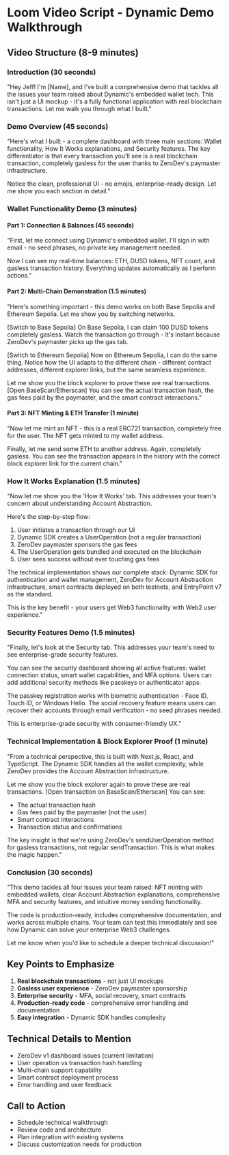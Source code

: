 # Loom Video Script - Dynamic Demo Walkthrough

## Video Structure (8-9 minutes)

### Introduction (30 seconds)
"Hey Jeff! I'm [Name], and I've built a comprehensive demo that tackles all the issues your team raised about Dynamic's embedded wallet tech. This isn't just a UI mockup - it's a fully functional application with real blockchain transactions. Let me walk you through what I built."

### Demo Overview (45 seconds)
"Here's what I built - a complete dashboard with three main sections: Wallet functionality, How It Works explanations, and Security features. The key differentiator is that every transaction you'll see is a real blockchain transaction, completely gasless for the user thanks to ZeroDev's paymaster infrastructure.

Notice the clean, professional UI - no emojis, enterprise-ready design. Let me show you each section in detail."

### Wallet Functionality Demo (3 minutes)

#### Part 1: Connection & Balances (45 seconds)
"First, let me connect using Dynamic's embedded wallet. I'll sign in with email - no seed phrases, no private key management needed. 

Now I can see my real-time balances: ETH, DUSD tokens, NFT count, and gasless transaction history. Everything updates automatically as I perform actions."

#### Part 2: Multi-Chain Demonstration (1.5 minutes)
"Here's something important - this demo works on both Base Sepolia and Ethereum Sepolia. Let me show you by switching networks.

[Switch to Base Sepolia]
On Base Sepolia, I can claim 100 DUSD tokens completely gasless. Watch the transaction go through - it's instant because ZeroDev's paymaster picks up the gas tab.

[Switch to Ethereum Sepolia] 
Now on Ethereum Sepolia, I can do the same thing. Notice how the UI adapts to the different chain - different contract addresses, different explorer links, but the same seamless experience.

Let me show you the block explorer to prove these are real transactions. [Open BaseScan/Etherscan] You can see the actual transaction hash, the gas fees paid by the paymaster, and the smart contract interactions."

#### Part 3: NFT Minting & ETH Transfer (1 minute)
"Now let me mint an NFT - this is a real ERC721 transaction, completely free for the user. The NFT gets minted to my wallet address.

Finally, let me send some ETH to another address. Again, completely gasless. You can see the transaction appears in the history with the correct block explorer link for the current chain."

### How It Works Explanation (1.5 minutes)
"Now let me show you the 'How It Works' tab. This addresses your team's concern about understanding Account Abstraction.

Here's the step-by-step flow:
1. User initiates a transaction through our UI
2. Dynamic SDK creates a UserOperation (not a regular transaction)
3. ZeroDev paymaster sponsors the gas fees
4. The UserOperation gets bundled and executed on the blockchain
5. User sees success without ever touching gas fees

The technical implementation shows our complete stack: Dynamic SDK for authentication and wallet management, ZeroDev for Account Abstraction infrastructure, smart contracts deployed on both testnets, and EntryPoint v7 as the standard.

This is the key benefit - your users get Web3 functionality with Web2 user experience."

### Security Features Demo (1.5 minutes)
"Finally, let's look at the Security tab. This addresses your team's need to see enterprise-grade security features.

You can see the security dashboard showing all active features: wallet connection status, smart wallet capabilities, and MFA options. Users can add additional security methods like passkeys or authenticator apps.

The passkey registration works with biometric authentication - Face ID, Touch ID, or Windows Hello. The social recovery feature means users can recover their accounts through email verification - no seed phrases needed.

This is enterprise-grade security with consumer-friendly UX."

### Technical Implementation & Block Explorer Proof (1 minute)
"From a technical perspective, this is built with Next.js, React, and TypeScript. The Dynamic SDK handles all the wallet complexity, while ZeroDev provides the Account Abstraction infrastructure.

Let me show you the block explorer again to prove these are real transactions. [Open transaction on BaseScan/Etherscan] You can see:
- The actual transaction hash
- Gas fees paid by the paymaster (not the user)
- Smart contract interactions
- Transaction status and confirmations

The key insight is that we're using ZeroDev's sendUserOperation method for gasless transactions, not regular sendTransaction. This is what makes the magic happen."

### Conclusion (30 seconds)
"This demo tackles all four issues your team raised: NFT minting with embedded wallets, clear Account Abstraction explanations, comprehensive MFA and security features, and intuitive money sending functionality.

The code is production-ready, includes comprehensive documentation, and works across multiple chains. Your team can test this immediately and see how Dynamic can solve your enterprise Web3 challenges.

Let me know when you'd like to schedule a deeper technical discussion!"

## Key Points to Emphasize

1. **Real blockchain transactions** - not just UI mockups
2. **Gasless user experience** - ZeroDev paymaster sponsorship
3. **Enterprise security** - MFA, social recovery, smart contracts
4. **Production-ready code** - comprehensive error handling and documentation
5. **Easy integration** - Dynamic SDK handles complexity

## Technical Details to Mention

- ZeroDev v1 dashboard issues (current limitation)
- User operation vs transaction hash handling
- Multi-chain support capability
- Smart contract deployment process
- Error handling and user feedback

## Call to Action

- Schedule technical walkthrough
- Review code and architecture
- Plan integration with existing systems
- Discuss customization needs for production
